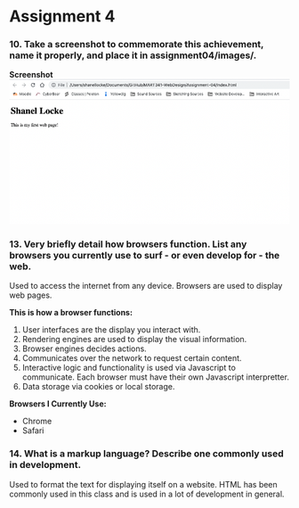 # **Assignment 4**

### 10. Take a screenshot to commemorate this achievement, name it properly, and place it in assignment04/images/.
**Screenshot**
![Screenshot](./Images/MyFirstWebPage.png)

### 13. Very briefly detail how browsers function. List any browsers you currently use to surf - or even develop for - the web.
Used to access the internet from any device. Browsers are used to display web pages.

**This is how a browser functions:**
1. User interfaces are the display you interact with.
2. Rendering engines are used to display the visual information.
3. Browser engines decides actions.
4. Communicates over the network to request certain content.
5. Interactive logic and functionality is used via Javascript to communicate.  Each browser must have their own Javascript interpretter.
6. Data storage via cookies or local storage.

**Browsers I Currently Use:**
* Chrome
* Safari

### 14. What is a markup language? Describe one commonly used in development.
Used to format the text for displaying itself on a website.  HTML has been commonly used in this class and is used in a lot of development in general.
